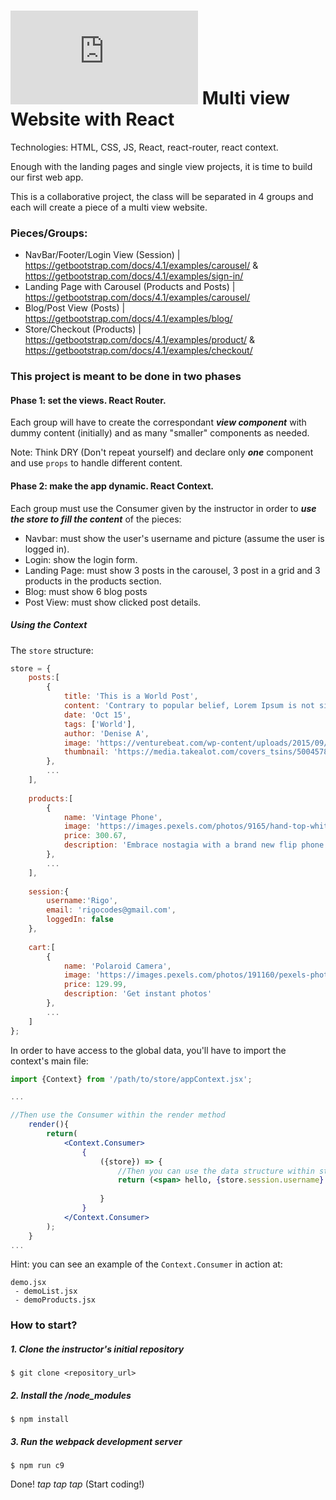 # ![alt text](https://assets.breatheco.de/apis/img/images.php?blob&random&cat=icon&tags=breathecode,32) Multi view Website with React 

Technologies: HTML, CSS, JS, React, react-router, react context.

Enough with the landing pages and single view projects, it is time to build our first web app. 

This is a collaborative project, the class will be separated in 4 groups and each will create a piece of a multi view website.

### Pieces/Groups:
- NavBar/Footer/Login View (Session) |
https://getbootstrap.com/docs/4.1/examples/carousel/ & https://getbootstrap.com/docs/4.1/examples/sign-in/
- Landing Page with Carousel (Products and Posts) | 
https://getbootstrap.com/docs/4.1/examples/carousel/
- Blog/Post View (Posts) | 
https://getbootstrap.com/docs/4.1/examples/blog/
- Store/Checkout (Products) | 
https://getbootstrap.com/docs/4.1/examples/product/ & https://getbootstrap.com/docs/4.1/examples/checkout/

### This project is meant to be done in two phases

#### Phase 1: set the views. React Router.

Each group will have to create the correspondant ***view component*** with dummy content (initially) and as many "smaller" components as needed.

Note: Think DRY (Don't repeat yourself) and declare only ***one*** component and use ```props``` to handle different content.

#### Phase 2: make the app dynamic. React Context.

Each group must use the Consumer given by the instructor in order to ***use the store to fill the content*** of the pieces:

- Navbar: must show the user's username and picture (assume the user is logged in).
- Login: show the login form.
- Landing Page: must show 3 posts in the carousel, 3 post in a grid and 3 products in the products section.
- Blog: must show 6 blog posts
- Post View: must show clicked post details.

##### Using the Context

The `store` structure:

```javascript
store = {
    posts:[
        {
            title: 'This is a World Post',
            content: 'Contrary to popular belief, Lorem Ipsum is not simply random text. It has roots in a piece of classical Latin literature from 45 BC, making it over 2000 years old. Richard McClintock, a Latin professor at Hampden-Sydney College in Virginia, looked up one of the more obscure Latin words, consectetur, from a Lorem Ipsum passage, and going through the cites of the word in classical literature, discovered the undoubtable source. Lorem Ipsum comes from sections 1.10.32 and 1.10.33 of "de Finibus Bonorum et Malorum" (The Extremes of Good and Evil) by Cicero, written in 45 BC. This book is a treatise on the theory of ethics, very popular during the Renaissance. The first line of Lorem Ipsum, "Lorem ipsum dolor sit amet..", comes from a line in section 1.10.32.Contrary to popular belief, Lorem Ipsum is not simply random text. It has roots in a piece of classical Latin literature from 45 BC, making it over 2000 years old. Richard McClintock, a Latin professor at Hampden-Sydney College in Virginia, looked up one of the more obscure Latin words, consectetur, from a Lorem Ipsum passage, and going through the cites of the word in classical literature, discovered the undoubtable source. Lorem Ipsum comes from sections 1.10.32 and 1.10.33 of "de Finibus Bonorum et Malorum" (The Extremes of Good and Evil) by Cicero, written in 45 BC. This book is a treatise on the theory of ethics, very popular during the Renaissance. The first line of Lorem Ipsum, "Lorem ipsum dolor sit amet..", comes from a line in section 1.10.32. The standard chunk of Lorem Ipsum used since the 1500s is reproduced below for those interested. Sections 1.10.32 and 1.10.33 from "de Finibus Bonorum et Malorum" by Cicero are also reproduced in their exact original form, accompanied by English versions from the 1914 translation by H. Rackham.',
            date: 'Oct 15',
            tags: ['World'],
            author: 'Denise A',
            image: 'https://venturebeat.com/wp-content/uploads/2015/09/Screen-Shot-2015-09-03-at-13.43.14-e1441259794560.png',
            thumbnail: 'https://media.takealot.com/covers_tsins/50045787/50045787-1-listgrid.jpg'
        },
        ...
    ],
    
    products:[
        {
            name: 'Vintage Phone',
            image: 'https://images.pexels.com/photos/9165/hand-top-white-old.jpg?auto=compress&cs=tinysrgb&h=500&w=500',
            price: 300.67,
            description: 'Embrace nostagia with a brand new flip phone'
        },
        ...
    ],
    
    session:{
        username:'Rigo',
        email: 'rigocodes@gmail.com',
        loggedIn: false
    },
    
    cart:[
        {
            name: 'Polaroid Camera',
            image: 'https://images.pexels.com/photos/191160/pexels-photo-191160.jpeg?auto=compress&cs=tinysrgb&h=500&w=500',
            price: 129.99,
            description: 'Get instant photos'
        },
        ...
    ]
};
```

In order to have access to the global data, you'll have to import the context's main file: 
```jsx
import {Context} from '/path/to/store/appContext.jsx';

...

//Then use the Consumer within the render method
    render(){
        return(
            <Context.Consumer>
                {
                    ({store}) => {
                        //Then you can use the data structure within store into 
                        return (<span> hello, {store.session.username} </span>);
                        
                    }
                }
            </Context.Consumer>
        );
    }
...

```

Hint: you can see an example of the ```Context.Consumer``` in action at: 
```
demo.jsx
 - demoList.jsx
 - demoProducts.jsx
```

### How to start?

##### 1. Clone the instructor's initial repository
```
$ git clone <repository_url>
```
##### 2. Install the /node_modules
```
$ npm install
```
##### 3. Run the webpack development server
```
$ npm run c9
```

Done!
*tap* *tap* *tap* (Start coding!)
